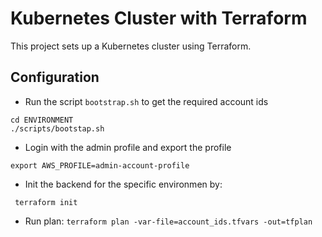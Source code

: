 # Kubernetes Cluster with Terraform

This project sets up a Kubernetes cluster using Terraform.

## Configuration


- Run the script `bootstrap.sh` to get the required account ids
```
cd ENVIRONMENT
./scripts/bootstap.sh

```
- Login with the admin profile and export the profile
 ```aws sso login --profile admin-account-profile
 export AWS_PROFILE=admin-account-profile
 ```

- Init the backend for the specific environmen by:
```
 terraform init
```

- Run plan: `terraform plan -var-file=account_ids.tfvars -out=tfplan` 


